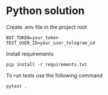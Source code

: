 # Python solution

Create .env file in the project root

```
BOT_TOKEN=your_token
TEST_USER_ID=your_user_telegram_id
```

Install requirements

```shell
pip install -r requirements.txt
```

To run tests use the following command

```shell
pytest .
```

